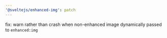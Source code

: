 ```yaml
---
'@sveltejs/enhanced-img': patch
---
```


fix: warn rather than crash when non-enhanced image dynamically passed to `enhanced:img`

